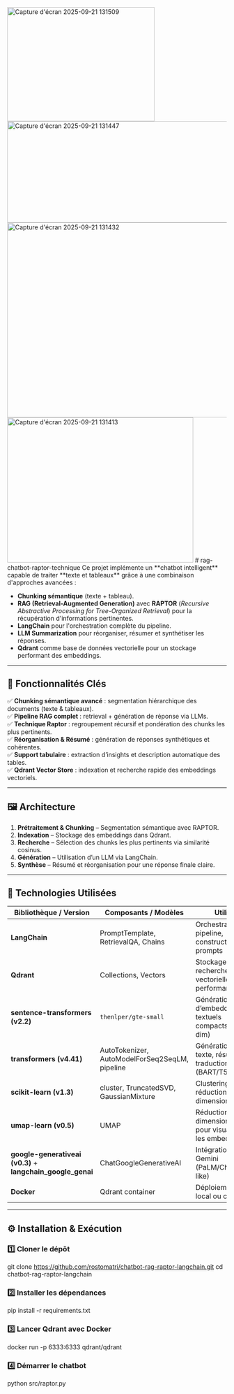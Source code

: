 <img width="338" height="261" alt="Capture d'écran 2025-09-21 131509" src="https://github.com/user-attachments/assets/d9783e88-d76d-481d-8223-beff68d89960" />
<img width="712" height="232" alt="Capture d'écran 2025-09-21 131447" src="https://github.com/user-attachments/assets/0882d362-2db5-4e89-ae7f-480a37baec38" />
<img width="787" height="446" alt="Capture d'écran 2025-09-21 131432" src="https://github.com/user-attachments/assets/722ff000-93cb-4096-a253-ff3f4cbb38e9" />
<img width="427" height="332" alt="Capture d'écran 2025-09-21 131413" src="https://github.com/user-attachments/assets/b53d1c7f-3f5c-4f13-b8dc-5100cd28f7bd" />
# rag-chatbot-raptor-technique
Ce projet implémente un **chatbot intelligent** capable de traiter **texte et tableaux** grâce à une combinaison d'approches avancées :  

- **Chunking sémantique** (texte + tableau).  
- **RAG (Retrieval-Augmented Generation)** avec **RAPTOR** (*Recursive Abstractive Processing for Tree-Organized Retrieval*) pour la récupération d'informations pertinentes.  
- **LangChain** pour l'orchestration complète du pipeline.  
- **LLM Summarization** pour réorganiser, résumer et synthétiser les réponses.  
- **Qdrant** comme base de données vectorielle pour un stockage performant des embeddings.  

---

## 🚀 Fonctionnalités Clés

✅ **Chunking sémantique avancé** : segmentation hiérarchique des documents (texte & tableaux).  
✅ **Pipeline RAG complet** : retrieval + génération de réponse via LLMs.  
✅ **Technique Raptor** : regroupement récursif et pondération des chunks les plus pertinents.  
✅ **Réorganisation & Résumé** : génération de réponses synthétiques et cohérentes.  
✅ **Support tabulaire** : extraction d’insights et description automatique des tables.  
✅ **Qdrant Vector Store** : indexation et recherche rapide des embeddings vectoriels.  

---

## 🖼️ Architecture



1. **Prétraitement & Chunking** – Segmentation sémantique avec RAPTOR.  
2. **Indexation** – Stockage des embeddings dans Qdrant.  
3. **Recherche** – Sélection des chunks les plus pertinents via similarité cosinus.  
4. **Génération** – Utilisation d’un LLM via LangChain.  
5. **Synthèse** – Résumé et réorganisation pour une réponse finale claire.  

---

## 📜 Technologies Utilisées

| Bibliothèque / Version           | Composants / Modèles                          | Utilité                                                | Choix |
|--------------------------------|-----------------------------------------------|------------------------------------------------------|------|
| **LangChain**                  | PromptTemplate, RetrievalQA, Chains           | Orchestration du pipeline, construction des prompts  | Standard RAG |
| **Qdrant**                     | Collections, Vectors                          | Stockage et recherche vectorielle haute performance | Base vectorielle |
| **sentence-transformers (v2.2)** | `thenlper/gte-small`                          | Génération d’embeddings textuels compacts (384-dim) | Rapide et léger |
| **transformers (v4.41)**       | AutoTokenizer, AutoModelForSeq2SeqLM, pipeline | Génération de texte, résumé, traduction (BART/T5)   | SOTA en NLP |
| **scikit-learn (v1.3)**        | cluster, TruncatedSVD, GaussianMixture        | Clustering, réduction de dimension                  | Analyse et structuration |
| **umap-learn (v0.5)**          | UMAP                                          | Réduction dimensionnelle pour visualiser les embeddings | Visualisation intuitive |
| **google-generativeai (v0.3)** + **langchain_google_genai** | ChatGoogleGenerativeAI | Intégration avec Gemini (PaLM/ChatGPT-like)         | Exploite LLMs Google |
| **Docker**                     | Qdrant container                              | Déploiement local ou cloud                           | Portable et simple |

---

## ⚙️ Installation & Exécution

### 1️⃣ Cloner le dépôt

git clone https://github.com/rostomatri/chatbot-rag-raptor-langchain.git
cd chatbot-rag-raptor-langchain
### 2️⃣ Installer les dépendances

pip install -r requirements.txt
### 3️⃣ Lancer Qdrant avec Docker

docker run -p 6333:6333 qdrant/qdrant
### 4️⃣ Démarrer le chatbot

python src/raptor.py
